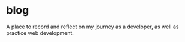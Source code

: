 # blog
A place to record and reflect on my journey as a developer, as well as practice web development.
